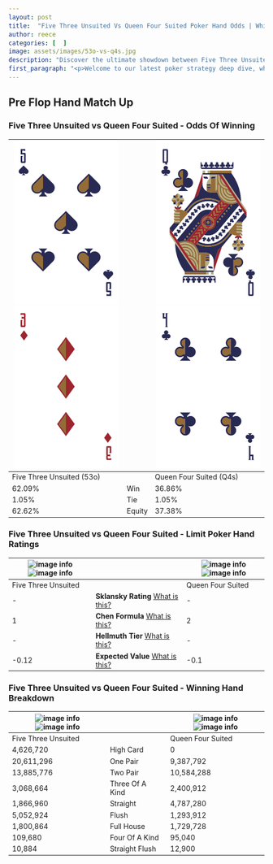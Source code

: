 ```yaml
---
layout: post
title:  "Five Three Unsuited Vs Queen Four Suited Poker Hand Odds | Which Is The Better Hand In Poker? A Complete Guide"
author: reece
categories: [  ]
image: assets/images/53o-vs-q4s.jpg
description: "Discover the ultimate showdown between Five Three Unsuited and Queen Four Suited in poker! Uncover the odds, strategies, and scenarios where one hand triumphs over the other. Get ready to up your poker game with this thrilling analysis."
first_paragraph: "<p>Welcome to our latest poker strategy deep dive, where we're pitting two distinct hands against each other in a high-stakes showdown: Five Three Unsuited vs Queen Four Suited.</p><p>In the dynamic world of poker, every decision counts, and knowing which hand holds the upper hand is key to your success at the table.</p><p>In this article, we'll dissect these two hands, explore the scenarios where one dominates the other, and equip you with the knowledge to make strategic choices that can tip the odds in your favor.</p><p>Get ready to unravel the intriguing dynamics of these poker hands and elevate your game to new heights.</p>"
---
```




[comment]: # (sp0)

## Pre Flop Hand Match Up

<div class="table hand-ratings" markdown="1"> 



### Five Three Unsuited vs Queen Four Suited - Odds Of Winning


    
| ![image info](assets/images/hand1/5.png) ![image info](assets/images/hand1/3o.png) |  | ![image info](assets/images/hand2/q.png) ![image info](assets/images/hand2/4.png) |
| -------- | -------- | -------- |
| Five Three Unsuited (53o) |  | Queen Four Suited (Q4s) |
| 62.09% | Win | 36.86% |
| 1.05% | Tie | 1.05% |
| 62.62% | Equity | 37.38% |




[comment]: # (sp1)



### Five Three Unsuited vs Queen Four Suited - Limit Poker Hand Ratings


    
| ![image info](https://www.riverpairs.com/assets/images/hand1/5.png) ![image info](https://www.riverpairs.com/assets/images/hand1/3o.png) |  | ![image info](https://www.riverpairs.com/assets/images/hand2/q.png) ![image info](https://www.riverpairs.com/assets/images/hand2/4.png) |
| -------- | -------- | -------- |
| Five Three Unsuited |  | Queen Four Suited |
| - | **Sklansky Rating** [What is this?](/sklansky-rating-explained) | - |
| 1 | **Chen Formula** [What is this?](/chen-formula-explained) | 2 |
| - | **Hellmuth Tier** [What is this?](/Hellmuth-tier-explained) | - |
| -0.12 | **Expected Value** [What is this?](/expected-value-explained) | -0.1 |




[comment]: # (sp2)



### Five Three Unsuited vs Queen Four Suited - Winning Hand Breakdown


    
| ![image info](https://www.riverpairs.com/assets/images/hand1/5.png) ![image info](https://www.riverpairs.com/assets/images/hand1/3o.png) |  | ![image info](https://www.riverpairs.com/assets/images/hand2/q.png) ![image info](https://www.riverpairs.com/assets/images/hand2/4.png) |
| -------- | -------- | -------- |
| Five Three Unsuited |  | Queen Four Suited |
| 4,626,720 | High Card | 0 |
| 20,611,296 | One Pair | 9,387,792 |
| 13,885,776 | Two Pair | 10,584,288 |
| 3,068,664 | Three Of A Kind | 2,400,912 |
| 1,866,960 | Straight | 4,787,280 |
| 5,052,924 | Flush | 1,293,912 |
| 1,800,864 | Full House | 1,729,728 |
| 109,680 | Four Of A Kind | 95,040 |
| 10,884 | Straight Flush | 12,900 |




[comment]: # (sp3)



</div>

[comment]: # (sp4)



[comment]: # (sp5)


